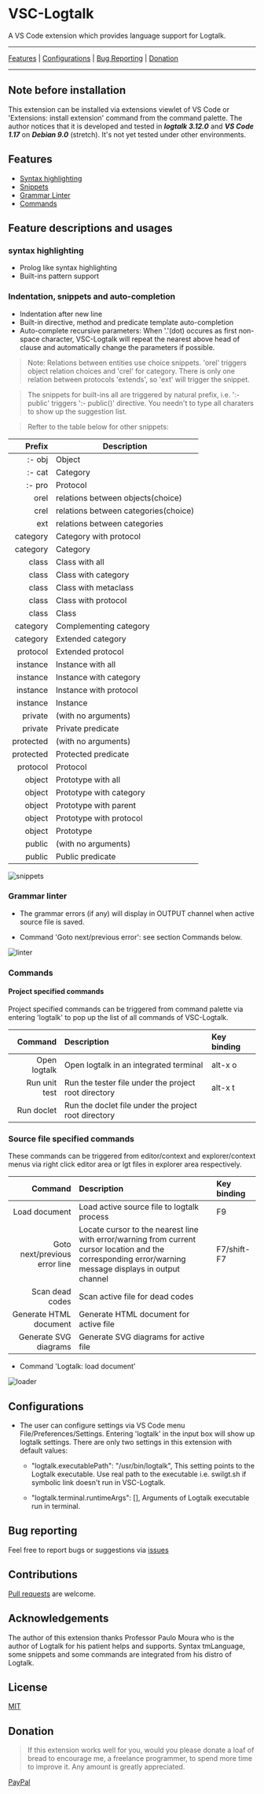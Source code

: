 # VSC-Logtalk
A VS Code extension which provides language support for Logtalk.

___________________
  [Features](#features) | [Configurations](#configurations) | [Bug Reporting](https://github.com/arthwang/vsc-logtalk/issues) | [Donation](#donation)
__________________

## Note before installation

This extension can be installed via extensions viewlet of VS Code or 'Extensions: install extension' command from the command palette. The author notices that it is developed and tested in ***logtalk 3.12.0*** and ***VS Code 1.17*** on ***Debian 9.0*** (stretch). It's not yet tested under other environments.

## Features
  * [Syntax highlighting](#syntax-highlighting)
  * [Snippets](#indentation-snippets-and-auto-completion)
  * [Grammar Linter](#grammar-linter)
  * [Commands](#commands)

## Feature descriptions and usages
  
### syntax highlighting

  * Prolog like syntax highlighting
  * Built-ins pattern support

### Indentation, snippets and auto-completion

  * Indentation after new line
  * Built-in directive, method and predicate template auto-completion
  * Auto-complete recursive parameters:  When '.'(dot) occures as first non-space character, VSC-Logtalk will repeat the nearest above head of clause and automatically change the parameters if possible.
  
   > Note: Relations between entities use choice snippets. 'orel' triggers object relation choices and 'crel' for category. There is only one relation between protocols 'extends', so 'ext' will trigger the snippet.
   
   > The snippets for built-ins all are triggered by natural prefix, i.e. ':- public' triggers ':- public()' directive. You needn't to type all charaters to show up the suggestion list.

   > Refter to the table below for other snippets:

| Prefix  | Description | 
| -------: | ------- |
|  :- obj | Object |
|  :- cat | Category |
|  :- pro | Protocol |
|  orel | relations between objects(choice) |
|  crel | relations between categories(choice) |
|  ext | relations between categories |
|  category | Category with protocol |
|  category | Category |
|  class | Class with all |
|  class | Class with category |
|  class | Class with metaclass |
|  class | Class with protocol |
|  class | Class |
|  category | Complementing category |
|  category | Extended category |
|  protocol | Extended protocol |
|  instance | Instance with all |
|  instance | Instance with category |
|  instance | Instance with protocol |
|  instance | Instance |
|  private | (with no arguments) |
|  private | Private predicate |
|  protected | (with no arguments) |
|  protected | Protected predicate |
|  protocol | Protocol |
|  object | Prototype with all |
|  object | Prototype with category |
|  object | Prototype with parent |
|  object | Prototype with protocol |
|  object | Prototype |
|  public | (with no arguments) |
|  public | Public predicate |

  ![snippets](images/snippets.gif)

### Grammar linter
  * The grammar errors (if any) will display in OUTPUT channel when active source file is saved.
  
  * Command 'Goto next/previous error': see section Commands below. 

  ![linter](images/linter.gif)


### Commands

#### Project specified commands
  Project specified commands can be triggered from command palette via entering 'logtalk' to pop up the list of all commands of VSC-Logtalk.

| Command | Description | Key binding |
| ----: | :---- | :---- |
| Open logtalk | Open logtalk in an integrated terminal | alt-x o |
| Run unit test | Run the tester file under the project root directory | alt-x t |
| Run doclet | Run the doclet file under the project root directory | |

### Source file specified commands
  These commands can be triggered from editor/context and explorer/context menus via right click editor area or lgt files in explorer area respectively.


| Command | Description | Key binding |
|----:|:-----|:----|
| Load document | Load active source file to logtalk process | F9 |
| Goto next/previous error line | Locate cursor to the nearest line with error/warning from current cursor location and the corresponding error/warning message displays in output channel | F7/shift-F7 |
| Scan dead codes | Scan active file for dead codes ||
| Generate HTML document | Generate HTML document for active file ||
| Generate SVG diagrams | Generate SVG diagrams for active file ||

  * Command 'Logtalk: load document' 

  ![loader](images/loader.gif)

## Configurations
  
  * The user can configure settings via VS Code menu File/Preferences/Settings.  Entering 'logtalk' in the input box will show up logtalk settings. There are only two settings in this extension with default values:
    * "logtalk.executablePath": "/usr/bin/logtalk",
      This setting points to the Logtalk executable. Use real path to the executable i.e. swilgt.sh if symbolic link doesn't run in VSC-Logtalk.

    * "logtalk.terminal.runtimeArgs": [],
      Arguments of Logtalk executable run in terminal.

## Bug reporting

  Feel free to report bugs or suggestions via [issues](https://github.com/arthwang/vsc-logtalk/issues)

## Contributions

  [Pull requests](https://github.com/arthwang/vsc-logtalk/pulls) are welcome.

## Acknowledgements
  The author of this extension thanks Professor Paulo Moura who is the author of Logtalk for his patient helps and supports. Syntax tmLanguage, some snippets and some commands are integrated from his distro of Logtalk.

## License

  [MIT](http://www.opensource.org/licenses/mit-license.php)

## Donation

  >If this extension works well for you, would you please donate a loaf of bread to encourage me, a freelance programmer, to spend more time to improve it. Any amount is greatly appreciated.

   [PayPal](https://paypal.me/ArthurWang9)